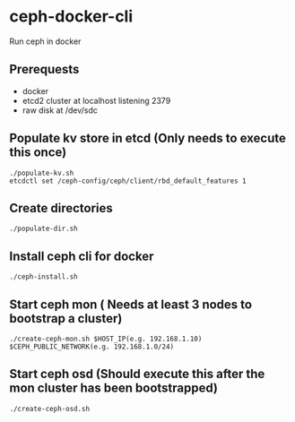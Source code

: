 # ceph-docker-cli

Run ceph in docker

## Prerequests

 * docker
 * etcd2 cluster at localhost listening 2379
 * raw disk at /dev/sdc

## Populate kv store in etcd (Only needs to execute this once)

    ./populate-kv.sh
    etcdctl set /ceph-config/ceph/client/rbd_default_features 1

## Create directories

    ./populate-dir.sh

## Install ceph cli for docker

    ./ceph-install.sh

## Start ceph mon ( Needs at least 3 nodes to bootstrap a cluster)

    ./create-ceph-mon.sh $HOST_IP(e.g. 192.168.1.10) $CEPH_PUBLIC_NETWORK(e.g. 192.168.1.0/24)

## Start ceph osd (Should execute this after the mon cluster has been bootstrapped)

    ./create-ceph-osd.sh
